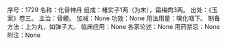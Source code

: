 序号：1729
名称：化骨神丹
组成：楮实子1两（为末），霜梅肉3两。
出处：《玉案》卷三。
主治：骨鲠。
加减：None
功效：None
用法用量：噙化咽下。
制备方法：上为丸，如弹子大。
临床应用：None
各家论述：None
用药禁忌：None
附注：None
